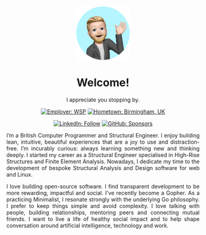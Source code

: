 <div align="center">
  <img width="140px" height="140px" src="./images/waving.png" alt="Profile Photo." />
  <h1>Welcome!</h1>
  <p>I appreciate you stopping by.</p>

  [![Employer: WSP](https://img.shields.io/badge/Employer-WSP-red)](https://www.wsp.com)
  [![Hometown: Birmingham, UK](https://img.shields.io/badge/Hometown-Birmingham%2C%20UK-brightgreen)](https://goo.gl/maps/4FykNzHGVjBEMqPv5)
  
  [![LinkedIn: Follow](https://img.shields.io/badge/LinkedIn-Follow-blue)](https://www.linkedin.com/in/jsbayley)
  [![GitHub: Sponsors](https://img.shields.io/badge/GitHub-Sponsors-yellow)](https://www.github.com/sponsors/jamesbayley)
</div>

<p align="justify">
  I’m a British Computer Programmer and Structural Engineer. I enjoy building lean, intuitive, beautiful experiences that are a joy to use and distraction-free. I’m incurably curious: always learning something new and thinking deeply. I started my career as a Structural Engineer specialised in High-Rise Structures and Finite Element Analysis. Nowadays, I dedicate my time to the development of bespoke Structural Analysis and Design software for web and Linux.
</p>

<p align="justify">
  I love building open-source software. I find transparent development to be more rewarding, impactful and social. I've recently become a Gopher. As a practicing Minimalist, I resonate strongly with the underlying Go philosophy. I prefer to keep things simple and avoid complexity. I love talking with people, building relationships, mentoring peers and connecting mutual friends. I want to live a life of healthy social impact and to help shape conversation around artificial intelligence, technology and work.
</p>
